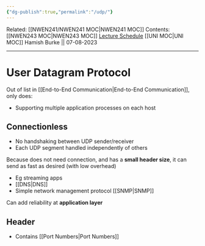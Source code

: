 ```yaml
---
{"dg-publish":true,"permalink":"/udp/"}
---
```


Related: [[NWEN241/NWEN241 MOC\|NWEN241 MOC]]
Contents: [[NWEN243 MOC\|NWEN243 MOC]]
[Lecture Schedule](https://ecs.wgtn.ac.nz/Courses/NWEN243_2023T2/LectureSchedule)
[[UNI MOC\|UNI MOC]]
Hamish Burke || 07-08-2023
***

# User Datagram Protocol

Out of list in [[End-to-End Communication\|End-to-End Communication]], only does:

- Supporting multiple application processes on each host

## Connectionless

- No handshaking between UDP sender/receiver
- Each UDP segment handled independently of others

Because does not need connection, and has a **small header size**, it can send as fast as desired (with low overhead)
- Eg streaming apps 
- [[DNS\|DNS]]
- Simple network management protocol [[SNMP\|SNMP]]

Can add reliability at **application layer**


## Header

- Contains [[Port Numbers\|Port Numbers]]